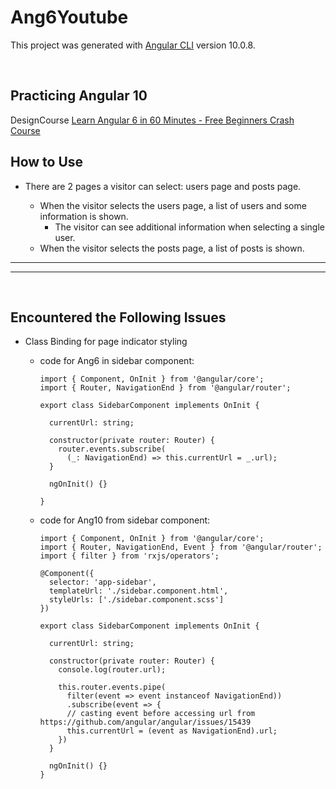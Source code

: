 # Ang6Youtube

 This project was generated with [Angular CLI](https://github.com/angular/angular-cli) version 10.0.8.

<br>

## Practicing Angular 10

  DesignCourse [Learn Angular 6 in 60 Minutes - Free Beginners Crash Course](https://www.youtube.com/watch?v=z4JUm0Bq9AM)

## How to Use
  - There are 2 pages a visitor can select: users page and posts page.

    - When the visitor selects the users page, a list of users and some information is shown.
      - The visitor can see additional information when selecting a single user.
    - When the visitor selects the posts page, a list of posts is shown.


---------------------------------
---------------------------------
<br>

## Encountered the Following Issues

- Class Binding for page indicator styling
  - code for Ang6 in sidebar component:

        import { Component, OnInit } from '@angular/core';
        import { Router, NavigationEnd } from '@angular/router';

        export class SidebarComponent implements OnInit {

          currentUrl: string;

          constructor(private router: Router) {
            router.events.subscribe(
              (_: NavigationEnd) => this.currentUrl = _.url);
          }

          ngOnInit() {}

        }

  - code for Ang10 from sidebar component:
          
        import { Component, OnInit } from '@angular/core';
        import { Router, NavigationEnd, Event } from '@angular/router';
        import { filter } from 'rxjs/operators';

        @Component({
          selector: 'app-sidebar',
          templateUrl: './sidebar.component.html',
          styleUrls: ['./sidebar.component.scss']
        })

        export class SidebarComponent implements OnInit {

          currentUrl: string;

          constructor(private router: Router) {
            console.log(router.url);

            this.router.events.pipe(
              filter(event => event instanceof NavigationEnd))
              .subscribe(event => {
              // casting event before accessing url from https://github.com/angular/angular/issues/15439
              this.currentUrl = (event as NavigationEnd).url;
            })
          }
          
          ngOnInit() {}
        }
